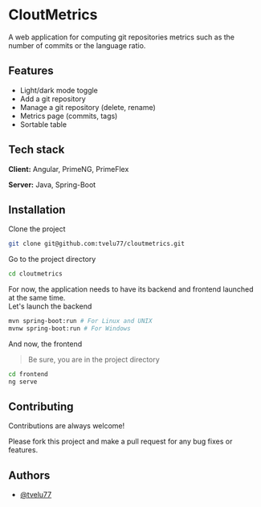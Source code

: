 # CloutMetrics

A web application for computing git repositories metrics such as the number of commits or the language ratio.

## Features

- Light/dark mode toggle
- Add a git repository
- Manage a git repository (delete, rename)
- Metrics page (commits, tags)
- Sortable table

## Tech stack

**Client:** Angular, PrimeNG, PrimeFlex

**Server:** Java, Spring-Boot

## Installation

Clone the project

```bash
git clone git@github.com:tvelu77/cloutmetrics.git
```

Go to the project directory

```bash
cd cloutmetrics
```

For now, the application needs to have its backend and frontend launched at the same time.  
Let's launch the backend

```bash
mvn spring-boot:run # For Linux and UNIX
mvnw spring-boot:run # For Windows
```


And now, the frontend
> Be sure, you are in the project directory

```bash
cd frontend
ng serve
```

## Contributing

Contributions are always welcome!

Please fork this project and make a pull request for any bug fixes or features.

## Authors

- [@tvelu77](https://github.com/tvelu77)


